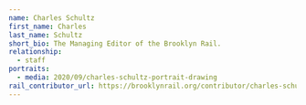 ```yaml
---
name: Charles Schultz
first_name: Charles
last_name: Schultz
short_bio: The Managing Editor of the Brooklyn Rail.
relationship:
  - staff
portraits:
  - media: 2020/09/charles-schultz-portrait-drawing
rail_contributor_url: https://brooklynrail.org/contributor/charles-schultz
---
```

